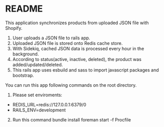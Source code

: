 # README

This application synchronizes products from uploaded JSON file with Shopify.

1. User uploads a JSON file to rails app.
2. Uploaded JSON file is stored onto Redis cache store.
3. With Sidekiq, cached JSON data is processed every hour in the background.
4. According to status(active, inactive, deleted), the product was added/updated/deleted.
5. This rails app uses esbuild and sass to import javascript packages and bootstrap.

You can run this app following commands on the root directory.

1. Please set enviroments:
- REDIS_URL=redis://127.0.0.1:6379/0
- RAILS_ENV=development

2. Run this command
bundle install
foreman start -f Procfile
